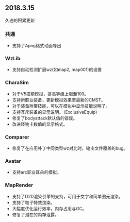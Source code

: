 ﻿## 2018.3.15
久违的积累更新

### 共通
- 支持了Apng格式动画导出

### WzLib
- 支持自动检测扩展wz(如map2, map001)的设置

### CharaSim
- 对于V5技能模拟，提高等级上限至100。
- 支持新职业装备，更新模拟效果至最新的CMST。
- 对于装备附带技能，可以在模拟中显示技能说明了。
- 支持互斥装备的显示说明。（ExclusiveEquip）
- 修复了bodyattack默认值的错误。
- 改进怪物卡数值的显示格式。

### Comparer
- 修复了在应用补丁中同类型wz对比时，输出文件覆盖的bug。

### Avatar
- 支持arc职业耳朵的模拟。

### MapRender
- 支持了D2D渲染引擎的支持，可用于文字和简单图元渲染。
- 支持了粒子特效渲染。
- 大幅度优化运行效率，内存占用与GC。
- 修复了潜在的内存泄露。
